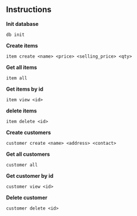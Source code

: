 ## Instructions

**Init database**

    db init

**Create items**

    item create <name> <price> <selling_price> <qty>

**Get all items**

    item all

**Get items by id**

    item view <id>

**delete items**

    item delete <id>

**Create customers**

    customer create <name> <address> <contact>

**Get all customers**

    customer all

**Get customer by id**

    customer view <id>

**Delete customer**

    customer delete <id>
